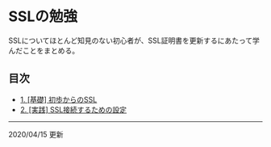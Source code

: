 # SSLの勉強

SSLについてほとんど知見のない初心者が、SSL証明書を更新するにあたって学んだことをまとめる。

## 目次

- [1. [基礎] 初歩からのSSL](SSL01.md)
- [2. [実践] SSL接続するための設定](SSL02.md)

---

2020/04/15 更新